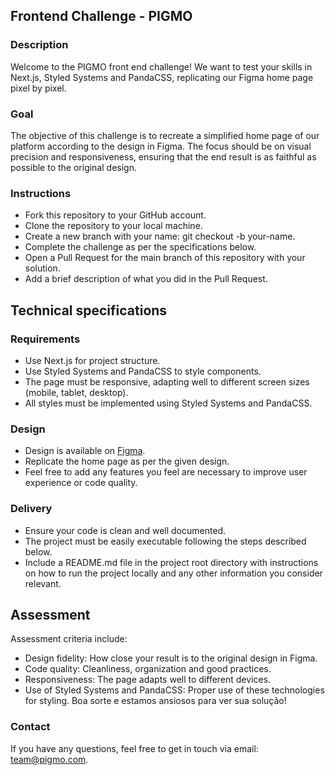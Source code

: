 ## Frontend Challenge - PIGMO

### Description
Welcome to the PIGMO front end challenge! We want to test your skills in Next.js, Styled Systems and PandaCSS, replicating our Figma home page pixel by pixel.

### Goal
The objective of this challenge is to recreate a simplified home page of our platform according to the design in Figma. The focus should be on visual precision and responsiveness, ensuring that the end result is as faithful as possible to the original design.

### Instructions
* Fork this repository to your GitHub account.
* Clone the repository to your local machine.
* Create a new branch with your name: git checkout -b your-name.
* Complete the challenge as per the specifications below.
* Open a Pull Request for the main branch of this repository with your solution.
* Add a brief description of what you did in the Pull Request.

## Technical specifications
### Requirements
* Use Next.js for project structure.
* Use Styled Systems and PandaCSS to style components.
* The page must be responsive, adapting well to different screen sizes (mobile, tablet, desktop).
* All styles must be implemented using Styled Systems and PandaCSS.

### Design
* Design is available on [Figma](https://www.figma.com/design/pTGAVBT2oka2f2IFIL8Nv3/Pigmo-Home-Page?node-id=0-1&t=mW85fPqtR6UshZfj-0).
* Replicate the home page as per the given design.
* Feel free to add any features you feel are necessary to improve user experience or code quality.

### Delivery
* Ensure your code is clean and well documented.
* The project must be easily executable following the steps described below.
* Include a README.md file in the project root directory with instructions on how to run the project locally and any other information you consider relevant.

## Assessment
Assessment criteria include:

* Design fidelity: How close your result is to the original design in Figma.
* Code quality: Cleanliness, organization and good practices.
* Responsiveness: The page adapts well to different devices.
* Use of Styled Systems and PandaCSS: Proper use of these technologies for styling.
Boa sorte e estamos ansiosos para ver sua solução!

### Contact
If you have any questions, feel free to get in touch via email: team@pigmo.com.